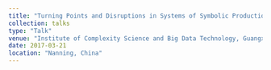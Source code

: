 ```yaml
---
title: "Turning Points and Disruptions in Systems of Symbolic Production"
collection: talks
type: "Talk"
venue: "Institute of Complexity Science and Big Data Technology, Guangxi University"
date: 2017-03-21
location: "Nanning, China"
---
```

